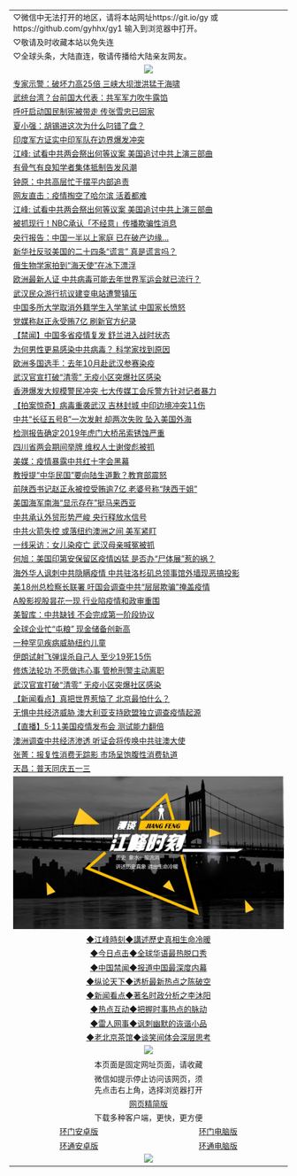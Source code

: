  <table>
 
<tr>
<td colspan="2" align=left>
♡微信中无法打开的地区，请将本站网址https://git.io/gy 或 https://github.com/gyhhx/gy1 输入到浏览器中打开。 
 </td>
</tr>
 <tr>
 <td colspan="2" align=left>
♡敬请及时收藏本站以免失连
 </td>
   <tr>
<td colspan="2" align=left>
♡全球头条，大陆直连，敬请传播给大陆亲友网友。
 </td>
</tr>
 
 <tr>
    <td colspan="2" align=center><img src="https://cdn.jsdelivr.net/gh/gyoupiodf/im1/%E7%BD%91%E9%97%A8%E6%96%B0%E9%97%BB1.jpg"></td>
 </tr>
 


<tr><td colspan="2" align="left"><a href="https://img.xdraf.store/?name=c1169587&key=ygwgqhhegmyfhual&from=gy">专家示警：破坏力高25倍 三峡大坝泄洪猛于海啸</a></td></tr>
<tr><td colspan="2" align="left"><a href="https://img.xdraf.store/?name=c1169515&key=ygwgqhhegmyfhual&from=gy">武统台湾？台前国大代表：共军军力吹牛露馅</a></td></tr>
<tr><td colspan="2" align="left"><a href="https://img.xdraf.store/?name=c1169492&key=ygwgqhhegmyfhual&from=gy">呼吁启动国民制宪被带走 传张雪忠已回家</a></td></tr>
<tr><td colspan="2" align="left"><a href="https://img.xdraf.store/?name=c1169552&key=ygwgqhhegmyfhual&from=gy">夏小强：胡锡进这次为什么叼错了盘？</a></td></tr>
<tr><td colspan="2" align="left"><a href="https://img.xdraf.store/?name=c1169533&key=ygwgqhhegmyfhual&from=gy">印度军方证实中印军队在边界爆发冲突</a></td></tr>
<tr><td colspan="2" align="left"><a href="https://img.xdraf.store/?name=c1169573&key=ygwgqhhegmyfhual&from=gy">江峰: 试看中共两会祭出何等议案  美国追讨中共上演三部曲</a></td></tr>
<tr><td colspan="2" align="left"><a href="https://img.xdraf.store/?name=c1169593&key=ygwgqhhegmyfhual&from=gy">有骨气有良知学者集体抵制告发风潮</a></td></tr>
<tr><td colspan="2" align="left"><a href="https://img.xdraf.store/?name=c1169600&key=ygwgqhhegmyfhual&from=gy">钟原：中共高层忙于摆平内部追责</a></td></tr>
<tr><td colspan="2" align="left"><a href="https://img.xdraf.store/?name=c1169588&key=ygwgqhhegmyfhual&from=gy">网友直击：疫情掏空了哈尔滨 活着都难</a></td></tr>
<tr><td colspan="2" align="left"><a href="https://img.xdraf.store/?name=c1169607&key=ygwgqhhegmyfhual&from=gy">江峰: 试看中共两会祭出何等议案 美国追讨中共上演三部曲</a></td></tr>
<tr><td colspan="2" align="left"><a href="https://img.xdraf.store/?name=c1169591&key=ygwgqhhegmyfhual&from=gy">被抓现行！NBC承认「不经意」传播欺骗性消息</a></td></tr>
<tr><td colspan="2" align="left"><a href="https://img.xdraf.store/?name=c1169522&key=ygwgqhhegmyfhual&from=gy">央行报告：中国一半以上家庭 已在破产边缘…</a></td></tr>
<tr><td colspan="2" align="left"><a href="https://img.xdraf.store/?name=c1169584&key=ygwgqhhegmyfhual&from=gy">新华社反驳美国的二十四条“谎言” 真是谎言吗？</a></td></tr>
<tr><td colspan="2" align="left"><a href="https://img.xdraf.store/?name=c1169561&key=ygwgqhhegmyfhual&from=gy">俄生物学家拍到“海天使”在冰下漂浮</a></td></tr>
<tr><td colspan="2" align="left"><a href="https://img.xdraf.store/?name=c1169589&key=ygwgqhhegmyfhual&from=gy">欧洲最新人证 中共病毒可能去年世界军运会就已流行？</a></td></tr>
<tr><td colspan="2" align="left"><a href="https://img.xdraf.store/?name=c1169595&key=ygwgqhhegmyfhual&from=gy">武汉民众游行抗议建变电站遭警镇压</a></td></tr>
<tr><td colspan="2" align="left"><a href="https://img.xdraf.store/?name=c1169570&key=ygwgqhhegmyfhual&from=gy">中国多所大学取消外籍学生入学笔试 中国家长愤怒</a></td></tr>
<tr><td colspan="2" align="left"><a href="https://img.xdraf.store/?name=c1169569&key=ygwgqhhegmyfhual&from=gy">党媒称赵正永受贿7亿 刷新官方纪录</a></td></tr>
<tr><td colspan="2" align="left"><a href="https://img.xdraf.store/?name=c1169601&key=ygwgqhhegmyfhual&from=gy">【禁闻】中国多省疫情复发 舒兰进入战时状态</a></td></tr>
<tr><td colspan="2" align="left"><a href="https://img.xdraf.store/?name=c1169574&key=ygwgqhhegmyfhual&from=gy">为何男性更易感染中共病毒？ 科学家找到原因</a></td></tr>
<tr><td colspan="2" align="left"><a href="https://img.xdraf.store/?name=c1169550&key=ygwgqhhegmyfhual&from=gy">欧洲多国选手：去年10月赴武汉参赛染疫</a></td></tr>
<tr><td colspan="2" align="left"><a href="https://img.xdraf.store/?name=c1169535&key=ygwgqhhegmyfhual&from=gy">武汉官宣打破“清零” 无疫小区突爆社区感染</a></td></tr>
<tr><td colspan="2" align="left"><a href="https://img.xdraf.store/?name=c1169581&key=ygwgqhhegmyfhual&from=gy">香港爆发大规模警民冲突 七大传媒工会斥警方针对记者暴力</a></td></tr>
<tr><td colspan="2" align="left"><a href="https://img.xdraf.store/?name=c1169537&key=ygwgqhhegmyfhual&from=gy">【拍案惊奇】病毒重袭武汉 吉林封城 中印边境冲突11伤</a></td></tr>
<tr><td colspan="2" align="left"><a href="https://img.xdraf.store/?name=c1169603&key=ygwgqhhegmyfhual&from=gy">中共“长征五号B”一次发射 却两次失败 坠入美国外海</a></td></tr>
<tr><td colspan="2" align="left"><a href="https://img.xdraf.store/?name=c1169594&key=ygwgqhhegmyfhual&from=gy">检测报告确定2019年虎门大桥吊索锈蚀严重</a></td></tr>
<tr><td colspan="2" align="left"><a href="https://img.xdraf.store/?name=c1169516&key=ygwgqhhegmyfhual&from=gy">四川省两会期间举牌 维权人士谢俊彪被抓</a></td></tr>
<tr><td colspan="2" align="left"><a href="https://img.xdraf.store/?name=c1169605&key=ygwgqhhegmyfhual&from=gy">美媒：疫情暴露中共红十字会黑幕</a></td></tr>
<tr><td colspan="2" align="left"><a href="https://img.xdraf.store/?name=c1169559&key=ygwgqhhegmyfhual&from=gy">教授提“中华民国”要向陆生道歉？教育部震怒</a></td></tr>
<tr><td colspan="2" align="left"><a href="https://img.xdraf.store/?name=c1169604&key=ygwgqhhegmyfhual&from=gy">前陕西书记赵正永被控受贿逾7亿 老婆号称“陕西于姐”</a></td></tr>
<tr><td colspan="2" align="left"><a href="https://img.xdraf.store/?name=c1169596&key=ygwgqhhegmyfhual&from=gy">美国海军南海“显示存在”挺马来西亚</a></td></tr>
<tr><td colspan="2" align="left"><a href="https://img.xdraf.store/?name=c1169541&key=ygwgqhhegmyfhual&from=gy">中共承认外贸形势严峻 央行释放水信号</a></td></tr>
<tr><td colspan="2" align="left"><a href="https://img.xdraf.store/?name=c1169547&key=ygwgqhhegmyfhual&from=gy">中共火箭失控 或落纽约澳洲之间 美军紧盯</a></td></tr>
<tr><td colspan="2" align="left"><a href="https://img.xdraf.store/?name=c1169531&key=ygwgqhhegmyfhual&from=gy">一线采访：女儿染疫亡 武汉母亲喊冤被抓</a></td></tr>
<tr><td colspan="2" align="left"><a href="https://img.xdraf.store/?name=c1169606&key=ygwgqhhegmyfhual&from=gy">何旭：美国印第安保留区疫情凶猛 是否办“尸体展”惹的祸？</a></td></tr>
<tr><td colspan="2" align="left"><a href="https://img.xdraf.store/?name=c1169562&key=ygwgqhhegmyfhual&from=gy">海外华人讽刺中共隐瞒疫情 中共驻洛杉矶总领事馆外墙现恶搞投影</a></td></tr>
<tr><td colspan="2" align="left"><a href="https://img.xdraf.store/?name=c1169517&key=ygwgqhhegmyfhual&from=gy">美18州总检察长联署 吁国会调查中共“层层欺骗”掩盖疫情</a></td></tr>
<tr><td colspan="2" align="left"><a href="https://img.xdraf.store/?name=c1169568&key=ygwgqhhegmyfhual&from=gy">A股影视股昙花一现 行业陷疫情和政审重围</a></td></tr>
<tr><td colspan="2" align="left"><a href="https://img.xdraf.store/?name=c1169542&key=ygwgqhhegmyfhual&from=gy">美智库：中共缺钱 不会完成第一阶段协议</a></td></tr>
<tr><td colspan="2" align="left"><a href="https://img.xdraf.store/?name=c1169560&key=ygwgqhhegmyfhual&from=gy">全球企业忙“屯粮” 现金储备创新高</a></td></tr>
<tr><td colspan="2" align="left"><a href="https://img.xdraf.store/?name=c1169580&key=ygwgqhhegmyfhual&from=gy">一种罕见疾病威胁纽约儿童</a></td></tr>
<tr><td colspan="2" align="left"><a href="https://img.xdraf.store/?name=c1169524&key=ygwgqhhegmyfhual&from=gy">伊朗试射飞弹误杀自己人 至少19死15伤</a></td></tr>
<tr><td colspan="2" align="left"><a href="https://img.xdraf.store/?name=c1169565&key=ygwgqhhegmyfhual&from=gy">修炼法轮功 不愿做违心事 管枪刑警主动离职</a></td></tr>
<tr><td colspan="2" align="left"><a href="https://img.xdraf.store/?name=c1169575&key=ygwgqhhegmyfhual&from=gy">武汉官宣打破“清零” 无疫小区突爆社区感染</a></td></tr>
<tr><td colspan="2" align="left"><a href="https://img.xdraf.store/?name=c1169564&key=ygwgqhhegmyfhual&from=gy">【新闻看点】真把世界惹恼了 北京最怕什么？</a></td></tr>
<tr><td colspan="2" align="left"><a href="https://img.xdraf.store/?name=c1169586&key=ygwgqhhegmyfhual&from=gy">无惧中共经济威胁 澳大利亚支持欧盟独立调查疫情起源</a></td></tr>
<tr><td colspan="2" align="left"><a href="https://img.xdraf.store/?name=c1169567&key=ygwgqhhegmyfhual&from=gy">【直播】5·11美国疫情发布会 测试能力翻倍</a></td></tr>
<tr><td colspan="2" align="left"><a href="https://img.xdraf.store/?name=c1169530&key=ygwgqhhegmyfhual&from=gy">澳洲调查中共经济渗透 听证会将传唤中共驻澳大使</a></td></tr>
<tr><td colspan="2" align="left"><a href="https://img.xdraf.store/?name=c1169551&key=ygwgqhhegmyfhual&from=gy">张菁：报复性消费无踪影 市场呈饱腹性消费轨道</a></td></tr>
<tr><td colspan="2" align="left"><a href="https://img.xdraf.store/?name=c1169553&key=ygwgqhhegmyfhual&from=gy">天昌：普天同庆五一三</a></td></tr>

 <tr>
   <td colspan="2" align=center><img src="https://github.com/gyoupiodf/im1/blob/master/jf-1.jpg"></td>
  </tr>
   <tr>
   <td colspan="2" align=center> 
<a href="https://img.xdraf.store/oo.aspx?name=c922850&key=ygwgqhhegmyfhual&from=gy&tag=9877">◆江峰時刻◆講述歷史真相生命冷暖</a><br/>
    </td>
  </tr>
   <tr>
   <td colspan="2" align=center> 
<a href="https://img.xdraf.store/oo.aspx?name=c816850&key=ygwgqhhegmyfhual&from=gy&tag=9877">◆今日点击◆全球华语最热脱口秀</a><br/>
    </td>
  </tr>
  <tr>
  <td colspan="2" align=center>
<a href="https://img.xdraf.store/oo.aspx?name=c816860&key=ygwgqhhegmyfhual&from=gy&tag=99733110">◆中国禁闻◆报道中国最深度内幕</a><br/>
   </tr>
  <tr>
     <td colspan="2" align=center>
<a href="https://img.xdraf.store/oo.aspx?name=c816855&key=ygwgqhhegmyfhual&from=gy&tag=997110">◆纵论天下◆透析最新热点之陈破空</a><br/>
   </tr>
   <tr>
      <td colspan="2" align=center>
<a href="https://img.xdraf.store/oo.aspx?name=c838308&key=ygwgqhhegmyfhual&from=gy&tag=9973110">◆新闻看点◆著名时政分析之李沐阳</a><br/>
   </tr>
   <tr>
     <td colspan="2" align=center>
<a href="https://img.xdraf.store/oo.aspx?name=c816852&key=ygwgqhhegmyfhual&from=gy&tag=9733110">◆热点互动◆把握时事热点的脉动</a><br/>
   </tr>
   <tr>
      <td colspan="2" align=center>
<a href="https://img.xdraf.store/oo.aspx?name=c816694&key=ygwgqhhegmyfhual&from=gy&tag=93310">◆雷人网事◆讽刺幽默的诙谐小品</a><br/>
   </tr>
   <tr>
    <td colspan="2" align=center>
<a href="https://img.xdraf.store/oo.aspx?name=c816650&key=ygwgqhhegmyfhual&from=gy&tag=9973110">◆老北京茶馆◆谈笑间体会深层思考</a><br/>
   </tr>

  <tr>
    <td colspan="2" align="center"><img src="https://cdn.jsdelivr.net/gh/opipe/up/oGate65.jpg"/></td>
  </tr>
  <tr>
    <td colspan="2" align="center">本页面是固定网址页面，请收藏</td>
  <tr>
  <tr>
    <td colspan="2" align="center">微信如提示停止访问该网页，须<br/>先点击右上角，选择浏览器打开</td>
  <tr>
  <tr>
    <td colspan="2" align="center"><a href="https://gitcdn.xyz/cdn/otiny/up/master/show004.htm">网页精简版</a></td>
  </tr>
  <tr>
    <td colspan="2" align="center">下载多种客户端，更快，更方便</td>
  <tr>
  <tr>
    <td align="center"><a href="https://cdn.jsdelivr.net/gh/opipe/up/oGatea.apk">环门安卓版</a></td>
    <td align="center"><a href="https://cdn.jsdelivr.net/gh/opipe/up/oGate.zip">环门电脑版</a></td>
  </tr>
  <tr>
    <td align="center"><a href="https://cdn.jsdelivr.net/gh/opipe/up/oPipe.apk">环通安卓版</a></td>
    <td align="center"><a href="https://raw.githubusercontent.com/opipe/up/master/oPipe.zip">环通电脑版</a></td>
  </tr>
  <tr>
    <td colspan="2" align="center"><img src="https://cdn.jsdelivr.net/gh/opipe/up/oGate640.jpg"/></td>
  </tr>
</table>
